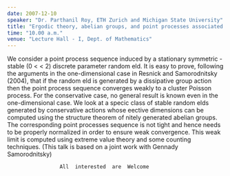 ```yaml
---
date: 2007-12-10
speaker: "Dr. Parthanil Roy, ETH Zurich and Michigan State University"
title: "Ergodic theory, abelian groups, and point processes associated with stable random fields"
time: "10.00 a.m."
venue: "Lecture Hall - I, Dept. of Mathematics"
---
```

We consider a point process sequence induced by a stationary symmetric 
-stable (0 < < 2) discrete parameter random eld. It is easy to prove, following 
the arguments in the one-dimensional case in Resnick and Samorodnitsky (2004), 
that if the random eld is generated by a dissipative group action then the 
point process sequence converges weakly to a cluster Poisson process. For the 
conservative case, no general result is known even in the one-dimensional case. 
We look at a specic class of stable random elds generated by conservative 
actions whose eective dimensions can be computed using the structure theorem of 
nitely generated abelian groups. The corresponding point processes sequence is 
not tight and hence needs to be properly normalized in order to ensure weak 
convergence. This weak limit is computed using extreme value theory and some 
counting techniques. (This talk is based on a joint work with Gennady 
Samorodnitsky)

                     All  interested  are  Welcome
